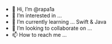 - 👋 Hi, I’m @rapa1a
- 👀 I’m interested in ... 
- 🌱 I’m currently learning ... Swift & Java
- 💞️ I’m looking to collaborate on ...
- 📫 How to reach me ...

<!---
rapa1a/rapa1a is a ✨ special ✨ repository because its `README.md` (this file) appears on your GitHub profile.
You can click the Preview link to take a look at your changes.
--->
